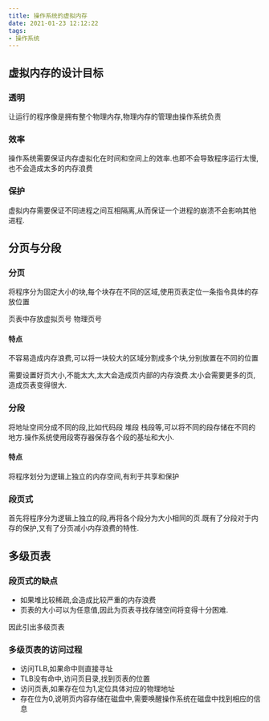 ```yaml
---
title: 操作系统的虚拟内存
date: 2021-01-23 12:12:22
tags:
- 操作系统
---
```

## 虚拟内存的设计目标
### 透明
让运行的程序像是拥有整个物理内存,物理内存的管理由操作系统负责
### 效率
操作系统需要保证内存虚拟化在时间和空间上的效率.也即不会导致程序运行太慢,也不会造成太多的内存浪费
### 保护
虚拟内存需要保证不同进程之间互相隔离,从而保证一个进程的崩溃不会影响其他进程.

## 分页与分段

### 分页

将程序分为固定大小的块,每个块存在不同的区域,使用页表定位一条指令具体的存放位置

页表中存放虚拟页号 物理页号

#### 特点

不容易造成内存浪费,可以将一块较大的区域分割成多个块,分别放置在不同的位置

需要设置好页大小,不能太大,太大会造成页内部的内存浪费.太小会需要更多的页,造成页表变得很大.

### 分段

将地址空间分成不同的段,比如代码段 堆段 栈段等,可以将不同的段存储在不同的地方.操作系统使用段寄存器保存各个段的基址和大小.

#### 特点

将程序划分为逻辑上独立的内存空间,有利于共享和保护

### 段页式

首先将程序分为逻辑上独立的段,再将各个段分为大小相同的页.既有了分段对于内存的保护,又有了分页减小内存浪费的特性.

## 多级页表

### 段页式的缺点
- 如果堆比较稀疏,会造成比较严重的内存浪费 
- 页表的大小可以为任意值,因此为页表寻找存储空间将变得十分困难.

因此引出多级页表

### 多级页表的访问过程

- 访问TLB,如果命中则直接寻址
- TLB没有命中,访问页目录,找到页表的位置
- 访问页表,如果存在位为1,定位具体对应的物理地址
- 存在位为0,说明页内容存储在磁盘中,需要唤醒操作系统在磁盘中找到相应的信息
